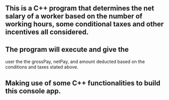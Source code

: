 ## This is a C++ program that determines the net salary of a worker based on the number of working hours, some conditional taxes and other incentives all considered.
## The program will execute and give the
 user the the grossPay, netPay, and amount deducted based on the conditions and taxes stated above.

## Making use of some C++ functionalities to build this console app. 
